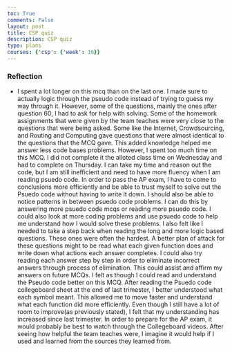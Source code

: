 ```yaml
---
toc: True
comments: False
layout: post
title: CSP quiz
description: CSP quiz
type: plans
courses: {'csp': {'week': 16}}
---
```


### Reflection
-   I spent a lot longer on this mcq than on the last one. I made sure to actually logic through the pseudo code instead of trying to guess my way through it. However, some of the questions, mainly the ones after question 60, I had to ask for help with solving. Some of the homework assignments that were given by the team teaches were very close to the questions that were being asked. Some like the Internet, Crowdsourcing, and Routing and Computing gave questions that were almost identical to the questions that the MCQ gave. This added knowledge helped me answer less code bases problems. However, I spent too much time on this MCQ. I did not complete it the alloted class time on Wednesday and had to complete on Thursday. I can take my time and reason out the code, but I am still inefficient and need to have more fluency when I am reading psuedo code. In order to pass the AP exam, I have to come to conclusions more efficiently and be able to trust myself to solve out the Psuedo code without having to write it down. I should also be able to notice patterns in between psuedo code problems. I can do this by answering more psuedo code mcqs or reading more psuedo code. I could also look at more coding problems and use psuedo code to help me understand how I would solve these problems. I also felt like I needed to take a step back when reading the long and more logic based questions. These ones were often the hardest. A better plan of attack for these questions might to be read what each given function does and write down what actions each answer completes. I could also try reading each answer step by step in order to eliminate incorrect answers through process of elimination. This could assist and affirm my answers on future MCQs. I felt as though I could read and understand the Pseudo code better on this MCQ. After reading the Psuedo code collegeboard sheet at the end of last trimester, I better understood what each symbol meant. This allowed me to move faster and understand what each function did more efficiently. Even though I still have a lot of room to improve(as previously stated), I felt that my understanding has increased since last trimester. In order to prepare for the AP exam, it would probably be best to watch through the Collegeboard videos. After seeing how helpful the team teaches were, I imagine it would help if I used and learned from the sources they learned from. 

